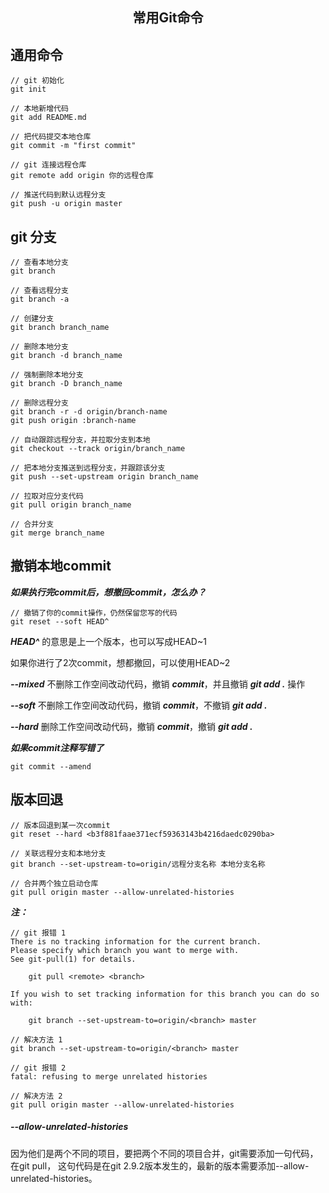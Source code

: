 <h2 align="center">常用Git命令</h2>

## 通用命令

```
// git 初始化
git init

// 本地新增代码
git add README.md

// 把代码提交本地仓库
git commit -m "first commit"

// git 连接远程仓库
git remote add origin 你的远程仓库

// 推送代码到默认远程分支
git push -u origin master

``` 

## git 分支

```
// 查看本地分支
git branch

// 查看远程分支
git branch -a

// 创建分支
git branch branch_name

// 删除本地分支
git branch -d branch_name

// 强制删除本地分支
git branch -D branch_name

// 删除远程分支
git branch -r -d origin/branch-name  
git push origin :branch-name 

// 自动跟踪远程分支，并拉取分支到本地
git checkout --track origin/branch_name

// 把本地分支推送到远程分支，并跟踪该分支
git push --set-upstream origin branch_name

// 拉取对应分支代码
git pull origin branch_name

// 合并分支
git merge branch_name

```

## 撤销本地commit

***如果执行完commit后，想撤回commit，怎么办？***

```
// 撤销了你的commit操作，仍然保留您写的代码
git reset --soft HEAD^
```

***HEAD^*** 的意思是上一个版本，也可以写成HEAD~1

如果你进行了2次commit，想都撤回，可以使用HEAD~2

***--mixed*** 
不删除工作空间改动代码，撤销 ***commit***，并且撤销 ***git add .*** 操作

***--soft*** 
不删除工作空间改动代码，撤销 ***commit***，不撤销 ***git add .***

***--hard*** 
删除工作空间改动代码，撤销 ***commit***，撤销 ***git add .***

***如果commit注释写错了***
```
git commit --amend
```

## 版本回退

```
// 版本回退到某一次commit
git reset --hard <b3f881faae371ecf59363143b4216daedc0290ba>

// 关联远程分支和本地分支
git branch --set-upstream-to=origin/远程分支名称 本地分支名称

// 合并两个独立启动仓库
git pull origin master --allow-unrelated-histories

```

***注：***

```
// git 报错 1
There is no tracking information for the current branch.
Please specify which branch you want to merge with.
See git-pull(1) for details.

    git pull <remote> <branch>

If you wish to set tracking information for this branch you can do so with:

    git branch --set-upstream-to=origin/<branch> master

// 解决方法 1
git branch --set-upstream-to=origin/<branch> master

// git 报错 2
fatal: refusing to merge unrelated histories

// 解决方法 2
git pull origin master --allow-unrelated-histories
```


##### --allow-unrelated-histories
因为他们是两个不同的项目，要把两个不同的项目合并，git需要添加一句代码，在git pull，
这句代码是在git 2.9.2版本发生的，最新的版本需要添加--allow-unrelated-histories。
